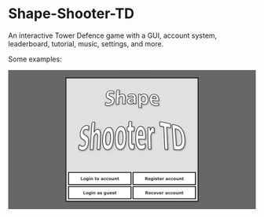 # Shape-Shooter-TD
An interactive Tower Defence game with a GUI, account system, leaderboard, tutorial, music, settings, and more.

Some examples:

![alt text](https://github.com/Jonathon-A/Shape-Shooter-TD/blob/main/Example%20Images/1TitleScreen.png)

